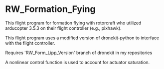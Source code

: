 # RW_Formation_Fying

This flight program for formation flying with rotorcraft who utilized arducopter 3.5.3 on their flight controller (e.g., pixhawk).

This flight program uses a modified version of dronekit-python to interface with the flight controller.

Requires 'RW_Form_Lipp_Version' branch of dronekit in my repositories

A nonlinear control function is used to account for actuator saturation.
